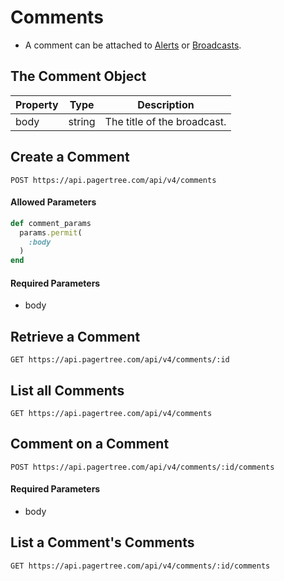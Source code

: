 # Comments

* A comment can be attached to [Alerts](alerts.md) or [Broadcasts](broadcasts.md).

## The Comment Object <a href="#the-broadcast-object" id="the-broadcast-object"></a>

| Property | Type   | Description                 |
| -------- | ------ | --------------------------- |
| body     | string | The title of the broadcast. |

## Create a Comment <a href="#create-a-broadcast" id="create-a-broadcast"></a>

```
POST https://api.pagertree.com/api/v4/comments
```

#### **Allowed Parameters**

```ruby
def comment_params
  params.permit(
    :body
  )
end
```

#### **Required Parameters**

* body

## Retrieve a Comment <a href="#retrieve-a-broadcast" id="retrieve-a-broadcast"></a>

```
GET https://api.pagertree.com/api/v4/comments/:id
```

## List all Comments <a href="#list-all-broadcasts" id="list-all-broadcasts"></a>

```
GET https://api.pagertree.com/api/v4/comments
```

## Comment on a Comment

```
POST https://api.pagertree.com/api/v4/comments/:id/comments
```

#### Required Parameters

* body

## List a Comment's Comments

```
GET https://api.pagertree.com/api/v4/comments/:id/comments
```
